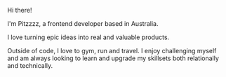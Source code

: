 Hi there!

I'm Pitzzzz, a frontend developer based in Australia.

I love turning epic ideas into real and valuable products.

Outside of code, I love to gym, run and travel. I enjoy challenging myself and am always looking to learn and upgrade my skillsets both relationally and technically. 
